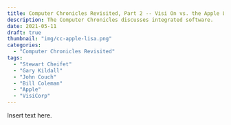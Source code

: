 ```yaml
---
title: Computer Chronicles Revisited, Part 2 -- Visi On vs. the Apple Lisa
description: The Computer Chronicles discusses integrated software.
date: 2021-05-11
draft: true
thumbnail: "img/cc-apple-lisa.png"
categories:
  - "Computer Chronicles Revisited"
tags:
  - "Stewart Cheifet"
  - "Gary Kildall"
  - "John Couch"
  - "Bill Coleman"
  - "Apple"
  - "VisiCorp"
---
```


Insert text here.